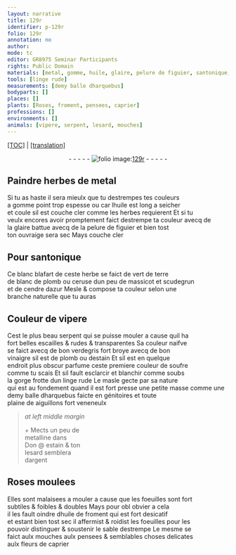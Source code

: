 ```yaml
---
layout: narrative
title: 129r
identifier: p-129r
folio: 129r
annotation: no
author:
mode: tc
editor: GR8975 Seminar Participants
rights: Public Domain
materials: [metal, gomme, huile, glaire, pelure de figuier, santonique, ceruse, massicot, scudegrun, verdegris, vinaigre, plomb, estain, soufre, linge, metalline, argent, huile de froment]
tools: [linge rude]
measurements: [demy balle dharquebus]
bodyparts: []
places: []
plants: [Roses, froment, pensees, caprier]
professions: []
environments: []
animals: [vipere, serpent, lesard, mouches]
---
```


<p><a href="{{ site.baseurl }}/diplomatic/">[TOC]</a> | <a href="{{ site.baseurl }}/texts/p-129r_tl/" target="_blank">[translation]</a></p><div class="folio" align="center">- - - - - <a href="http://gallica.bnf.fr/ark:/12148/btv1b10500001g/f263.item.r=" target="_blank"><img src="https://cu-mkp.github.io/2017-workshop-edition/assets/photo-icon.png" alt="folio image: " style="display:inline-block; margin-bottom:-3px;"/>129r</a> - - - - - </div>  
  

## Paindre herbes de <span class="m">metal</span>

 
Si tu as haste il sera mieulx que tu destrempes tes couleurs<br/> a <span class="m">gomme</span> point trop espesse <span class="del">ou</span> car l<span class="m">huile</span> est long a seicher<br/> et coule sil est couche cler comme les herbes requierent Et si tu<br/> veulx encores avoir promptement <span class="add">faict</span> destrempe ta couleur avecq de<br/> la <span class="m">glaire</span> battue avecq de la <span class="m">pelure de figuier</span> et bien tost<br/> ton ouvraige sera sec Mays couche cler
 
 
  

## Pour <span class="m">santonique</span>

 
Ce blanc blafart de ceste herbe se faict de vert de terre<br/> de blanc de plomb ou <span class="m">ceruse</span> dun peu de <span class="m">massicot</span> et <span class="m">scudegrun</span><br/> et de cendre dazur Mesle & compose ta couleur selon une<br/> branche naturelle que tu auras
 
 
  

## Couleur de <span class="al">vipere</span>

 
Cest le plus beau <span class="al">serpent</span> qui se puisse mouler a cause quil ha<br/> fort belles escailles & rudes & transparentes Sa couleur naifve<br/> se faict avecq de bon <span class="m">verdegris</span> fort broye avecq de bon<br/> <span class="m">vinaigre</span> sil est de <span class="m">plomb</span> ou d<span class="m">estain</span> Et sil est en quelque<br/> endroit plus obscur parfume ceste premiere couleur de <span class="m">soufre</span><br/> comme tu scais Et sil fault esclarcir et blanchir comme soubs<br/> la gorge frotte dun <span class="tl"><span class="m">linge</span> rude</span> <span class="add">Le masle gecte par sa nature<br/> qui est au fondement quand il est fort presse une petite masse comme une<br/> <span class="ms">demy balle dharquebus</span> faicte en génitoires et toute<br/> plaine de aiguillons fort veneneulx</span>
 
> *at left middle margin*
> 
> 
>   \+ Mects un peu de<br/> <span class="m">metalline</span> dans<br/> Don @ <span class="m">estain</span> & ton<br/> <span class="al">lesard</span> semblera<br/> d<span class="m">argent</span>
 
 
  

## <span class="pa">Roses</span> moulees

 
Elles sont malaisees a mouler a cause que les foeuilles sont fort<br/> subtiles & foibles & doubles Mays pour <span class="del">obl</span> obvier a cela<br/> il les fault oindre d<span class="m">huile de <span class="pa">froment</span></span> qui est fort desicatif<br/> et estant bien tost sec il affermist & roidist les foeuilles pour les<br/> pouvoir distinguer & soustenir le sable destrempe Le mesme se<br/> faict aulx <span class="al">mouches</span> aulx <span class="pa">pensees</span> & semblables choses delicates<br/> aulx fleurs de <span class="pa">caprier</span>
 
